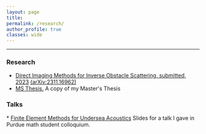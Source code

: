 ```yaml
---
layout: page
title: 
permalink: /research/
author_profile: true
classes: wide
---
```

---

<h3>Research</h3>



* <a href="https://obiorag.github.io/files/Direct_Imaging_Methods-2.pdf" target="_blank">Direct Imaging Methods for Inverse Obstacle Scattering, submitted, 2023</a> <a href="https://arxiv.org/abs/2311.16962" target="_blank">(arXiv:2311.16962) 
* <a href="https://obiorag.github.io/files/Finite element modeling of underwater acoustic environments and d.pdf" target="_blank">MS Thesis.</a> A copy of my Master's Thesis

<h3>Talks</h3>
* <a href="https://obiorag.github.io/files/FEM_Undersea_Acoustics.pdf" target="_blank">Finite Element Methods for Undersea Acoustics</a> Slides for a talk I gave in Purdue math student colloquium.




